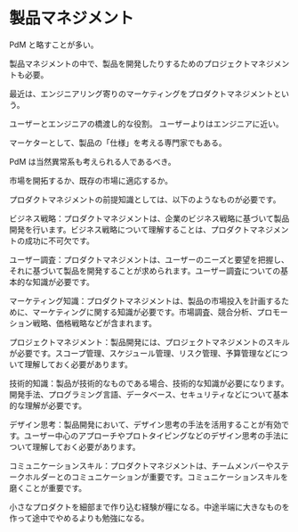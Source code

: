 # 製品マネジメント

PdM と略すことが多い。

製品マネジメントの中で、製品を開発したりするためのプロジェクトマネジメントも必要。

最近は、エンジニアリング寄りのマーケティングをプロダクトマネジメントという。

ユーザーとエンジニアの橋渡し的な役割。
ユーザーよりはエンジニアに近い。

マーケターとして、製品の「仕様」を考える専門家でもある。

PdM は当然異常系も考えられる人であるべき。

市場を開拓するか、既存の市場に適応するか。

プロダクトマネジメントの前提知識としては、以下のようなものが必要です。

ビジネス戦略：プロダクトマネジメントは、企業のビジネス戦略に基づいて製品開発を行います。ビジネス戦略について理解することは、プロダクトマネジメントの成功に不可欠です。

ユーザー調査：プロダクトマネジメントは、ユーザーのニーズと要望を把握し、それに基づいて製品を開発することが求められます。ユーザー調査についての基本的な知識が必要です。

マーケティング知識：プロダクトマネジメントは、製品の市場投入を計画するために、マーケティングに関する知識が必要です。市場調査、競合分析、プロモーション戦略、価格戦略などが含まれます。

プロジェクトマネジメント：製品開発には、プロジェクトマネジメントのスキルが必要です。スコープ管理、スケジュール管理、リスク管理、予算管理などについて理解しておく必要があります。

技術的知識：製品が技術的なものである場合、技術的な知識が必要になります。開発手法、プログラミング言語、データベース、セキュリティなどについて基本的な理解が必要です。

デザイン思考：製品開発において、デザイン思考の手法を活用することが有効です。ユーザー中心のアプローチやプロトタイピングなどのデザイン思考の手法について理解しておく必要があります。

コミュニケーションスキル：プロダクトマネジメントは、チームメンバーやステークホルダーとのコミュニケーションが重要です。コミュニケーションスキルを磨くことが重要です。

小さなプロダクトを細部まで作り込む経験が糧になる。中途半端に大きなものを作って途中でやめるよりも勉強になる。
